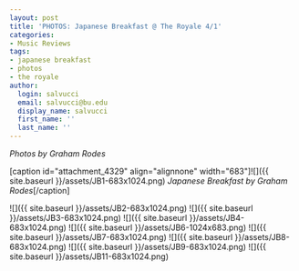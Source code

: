 ```yaml
---
layout: post
title: 'PHOTOS: Japanese Breakfast @ The Royale 4/1'
categories:
- Music Reviews
tags:
- japanese breakfast
- photos
- the royale
author:
  login: salvucci
  email: salvucci@bu.edu
  display_name: salvucci
  first_name: ''
  last_name: ''
---
```

_Photos by Graham Rodes_

\[caption id="attachment\_4329" align="alignnone" width="683"\]![]({{ site.baseurl }}/assets/JB1-683x1024.png) _Japanese Breakfast by Graham Rodes_\[/caption\]

![]({{ site.baseurl }}/assets/JB2-683x1024.png) ![]({{ site.baseurl }}/assets/JB3-683x1024.png) ![]({{ site.baseurl }}/assets/JB4-683x1024.png) ![]({{ site.baseurl }}/assets/JB6-1024x683.png) ![]({{ site.baseurl }}/assets/JB7-683x1024.png) ![]({{ site.baseurl }}/assets/JB8-683x1024.png) ![]({{ site.baseurl }}/assets/JB9-683x1024.png) ![]({{ site.baseurl }}/assets/JB11-683x1024.png)
